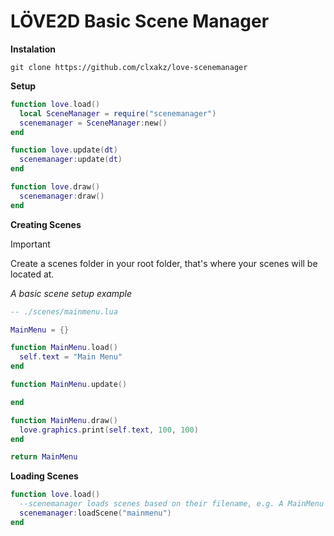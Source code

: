 # LÖVE2D Basic Scene Manager

**Instalation**
```
git clone https://github.com/clxakz/love-scenemanager
```

**Setup**
```lua
function love.load()
  local SceneManager = require("scenemanager")
  scenemanager = SceneManager:new()
end

function love.update(dt)
  scenemanager:update(dt)
end

function love.draw()
  scenemanager:draw()
end
```

**Creating Scenes**
> [!IMPORTANT]
> Create a scenes folder in your root folder, that's where your scenes will be located at.

*A basic scene setup example*
```lua
-- ./scenes/mainmenu.lua

MainMenu = {}

function MainMenu.load()
  self.text = "Main Menu"
end

function MainMenu.update()

end

function MainMenu.draw()
  love.graphics.print(self.text, 100, 100)
end

return MainMenu
```

**Loading Scenes**
```lua
function love.load()
  --scenemanager loads scenes based on their filename, e.g. A MainMenu scene should be called mainmenu.lua
  scenemanager:loadScene("mainmenu")
end
```
